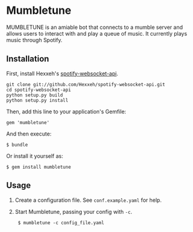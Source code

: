 # Mumbletune

MUMBLETUNE is an amiable bot that connects to a mumble server and allows users to interact with and play a queue of music. It currently plays music through Spotify.

## Installation

First, install Hexxeh's [spotify-websocket-api](https://github.com/Hexxeh/spotify-websocket-api).

    git clone git://github.com/Hexxeh/spotify-websocket-api.git
    cd spotify-websocket-api
    python setup.py build
    python setup.py install

Then, add this line to your application's Gemfile:

    gem 'mumbletune'

And then execute:

    $ bundle

Or install it yourself as:

    $ gem install mumbletune

## Usage

1. Create a configuration file. See `conf.example.yaml` for help.
2. Start Mumbletune, passing your config with `-c`.

		$ mumbletune -c config_file.yaml